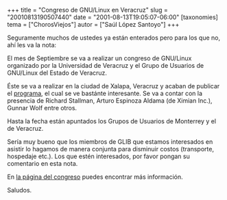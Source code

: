 +++
title = "Congreso de GNU/Linux en Veracruz"
slug = "20010813190507440"
date = "2001-08-13T19:05:07-06:00"
[taxonomies]
tema = ["ChorosViejos"]
autor = ["Saúl López Santoyo"]
+++

Seguramente muchos de ustedes ya están enterados pero para los que no,
ahí les va la nota:

<!-- more -->
El mes de Septiembre se va a realizar un congreso de GNU/Linux
organizado por la Universidad de Veracruz y el Grupo de Usuarios de
GNU/Linux del Estado de Veracruz.

Éste se va a realizar en la ciudad de Xalapa, Veracruz y acaban de
publicar el [programa](http://congreso.gnulinux.org.mx/programa.php), el
cual se ve bastánte interesante. Se va a contar con la presencia de
Richard Stallman, Arturo Espinoza Aldama (de Ximian Inc.), Gunnar Wolf
entre otros.

Hasta la fecha están apuntados los Grupos de Usuarios de Monterrey y el
de Veracruz.

Sería muy bueno que los miembros de GLIB que estamos interesados en
asistir lo hagamos de manera conjunta para disminuir costos (transporte,
hospedaje etc.). Los que estén interesados, por favor pongan su
comentario en esta nota.

En [la página del congreso](http://congreso.gnulinux.org.mx/) puedes
encontrar más información.

Saludos.

